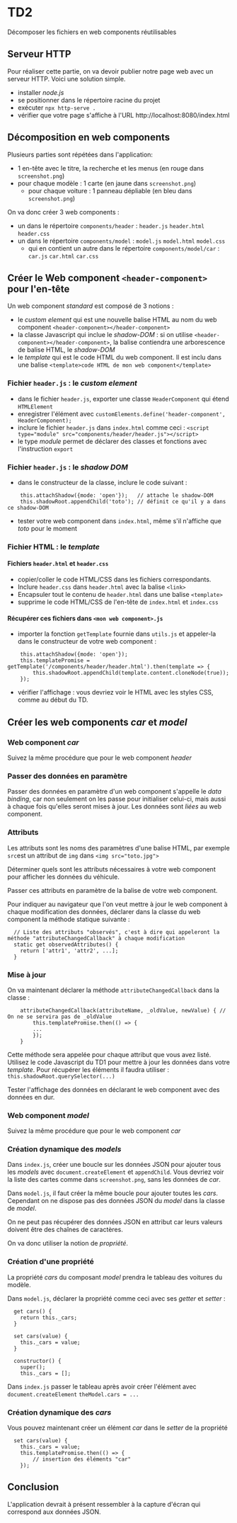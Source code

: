 # TD2
Décomposer les fichiers en web components réutilisables

## Serveur HTTP
Pour réaliser cette partie, on va devoir publier notre page web avec un serveur HTTP.
Voici une solution simple.
- installer _node.js_
- se positionner dans le répertoire racine du projet
- exécuter `npx http-serve .`
- vérifier que votre page s'affiche à l'URL http://localhost:8080/index.html

## Décomposition en web components
Plusieurs parties sont répétées dans l'application:
- 1 en-tête avec le titre, la recherche et les menus (en rouge dans `screenshot.png`)
- pour chaque modèle : 1 carte (en jaune dans `screenshot.png`)
  - pour chaque voiture : 1 panneau dépliable (en bleu dans `screenshot.png`)

On va donc créer 3 web components : 
- un dans le répertoire `components/header` : `header.js`  `header.html`  `header.css`
- un dans le répertoire `components/model` : `model.js`  `model.html`  `model.css`
  - qui en contient un autre dans le répertoire `components/model/car` : `car.js`  `car.html`  `car.css`


## Créer le Web component `<header-component>` pour l'en-tête
Un web component _standard_ est composé de 3 notions :
- le _custom element_ qui est une nouvelle balise HTML au nom du web component `<header-component></header-component>`
- la classe Javascript qui inclue le _shadow-DOM_ : si on utilise `<header-component></header-component>`, la balise contiendra une arborescence de balise HTML, le _shadow-DOM_
- le _template_ qui est le code HTML du web component. Il est inclu dans une balise `<template>code HTML de mon web component</template>`

### Fichier `header.js` : le _custom element_
- dans le fichier `header.js`, exporter une classe `HeaderComponent` qui étend `HTMLElement`
- enregistrer l'élément avec `customElements.define('header-component', HeaderComponent);`
- inclure le fichier `header.js` dans `index.html` comme ceci : 
  `<script type="module" src="components/header/header.js"></script>`
- le type _module_ permet de déclarer des classes et fonctions avec l'instruction `export`

### Fichier `header.js` : le _shadow DOM_
- dans le constructeur de la classe, inclure le code suivant :
```
    this.attachShadow({mode: 'open'});   // attache le shadow-DOM
    this.shadowRoot.appendChild('toto'); // définit ce qu'il y a dans ce shadow-DOM
```
- tester votre web component dans `index.html`, même s'il n'affiche que _toto_ pour le moment

### Fichier HTML : le _template_

#### Fichiers `header.html` et `header.css`
- copier/coller le code HTML/CSS dans les fichiers correspondants.
- Inclure `header.css` dans `header.html` avec la balise `<link>`
- Encapsuler tout le contenu de `header.html` dans une balise `<template>`
- supprime le code HTML/CSS de l'en-tête de `index.html` et `index.css`

#### Récupérer ces fichiers dans `<mon web component>.js`
- importer la fonction `getTemplate` fournie dans `utils.js` et appeler-la dans le constructeur de votre web component :
```
    this.attachShadow({mode: 'open'});
    this.templatePromise = getTemplate('/components/header/header.html').then(template => {
        this.shadowRoot.appendChild(template.content.cloneNode(true));
    });
```
- vérifier l'affichage : vous devriez voir le HTML avec les styles CSS, comme au début du TD.


## Créer les web components _car_ et _model_

### Web component _car_
Suivez la même procédure que pour le web component _header_

### Passer des données en paramètre
Passer des données en paramètre d'un web component s'appelle le _data binding_, car non seulement on les passe pour initialiser celui-ci, mais aussi à chaque fois qu'elles seront mises à jour. Les données sont _liées_ au web component.

### Attributs
Les attributs sont les noms des paramètres d'une balise HTML, par exemple `src`est un attribut de `img` dans `<img src="toto.jpg">`

Déterminer quels sont les attributs nécessaires à votre web component pour afficher les données du véhicule.

Passer ces attributs en paramètre de la balise de votre web component.

Pour indiquer au navigateur que l'on veut mettre à jour le web component à chaque modification des données, déclarer dans la classe du web component la méthode statique suivante :
```
  // Liste des attributs "observés", c'est à dire qui appeleront la méthode "attributeChangedCallback" à chaque modification
  static get observedAttributes() {
    return ['attr1', 'attr2', ...];
  }
```

### Mise à jour
On va maintenant déclarer la méthode `attributeChangedCallback` dans la classe :

```
    attributeChangedCallback(attributeName, _oldValue, newValue) { // On ne se servira pas de _oldValue
        this.templatePromise.then(() => {
        ...
        });
    }
```
Cette méthode sera appelée pour chaque attribut que vous avez listé.
Utilisez le code Javascript du TD1 pour mettre à jour les données dans votre _template_. Pour récupérer les éléments il faudra utiliser :
`this.shadowRoot.querySelector(...)` 

Tester l'affichage des données en déclarant le web component avec des données en dur.

### Web component _model_
Suivez la même procédure que pour le web component _car_

### Création dynamique des _models_
Dans `index.js`, créer une boucle sur les données JSON pour ajouter tous les _models_ avec `document.createElement` et `appendChild`.
Vous devriez voir la liste des cartes comme dans `screenshot.png`, sans les données de _car_.

Dans `model.js`, il faut créer la même boucle pour ajouter toutes les _cars_. Cependant on ne dispose pas des données JSON du _model_ dans la classe de _model_.

On ne peut pas récupérer des données JSON en attribut car leurs valeurs doivent être des chaînes de caractères.

On va donc utiliser la notion de _propriété_.

### Création d'une propriété
La propriété _cars_ du composant _model_ prendra le tableau des voitures du modèle.

Dans `model.js`, déclarer la propriété comme ceci avec ses _getter_ et _setter_ :
```
  get cars() {
    return this._cars;
  }

  set cars(value) {
    this._cars = value;
  }

  constructor() {
    super();
    this._cars = [];
```

Dans `index.js` passer le tableau après avoir créer l'élément avec `document.createElement`
`theModel.cars = ...`

### Création dynamique des _cars_
Vous pouvez maintenant créer un élément _car_ dans le _setter_ de la propriété 
```
  set cars(value) {
    this._cars = value;
    this.templatePromise.then(() => {
        // insertion des éléments "car"
    });
```

## Conclusion
L'application devrait à présent ressembler à la capture d'écran qui correspond aux données JSON.


